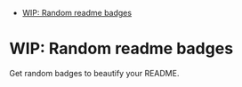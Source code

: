 - [WIP: Random readme badges](#org7ec297d)

<a id="org7ec297d"></a>

# WIP: Random readme badges

Get random badges to beautify your README.
